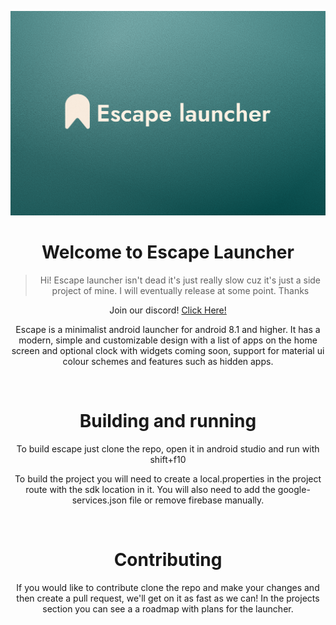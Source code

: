![Banner](https://github.com/GeorgeClensy/Escape-Launcher/blob/master/branding/Banner.png)

<!--suppress ALL -->
<div align="center">
  
<h1 align="center">
  Welcome to Escape Launcher
</h1>

> Hi! Escape launcher isn't dead it's just really slow cuz it's just a side project of mine. I will eventually release at some point. Thanks

Join our discord! [Click Here!](https://discord.gg/9u5eVTFsyS)

Escape is a minimalist android launcher for android 8.1 and higher. It has a modern, simple and customizable design with a list of apps on the home screen and optional clock with widgets coming soon, support for material ui colour schemes and features such as hidden apps.

<br/>

<h1>
  Building and running
</h1>

To build escape just clone the repo, open it in android studio and run with shift+f10 

To build the project you will need to create a local.properties in the project route with the sdk location in it. You will also need to add the google-services.json file or remove firebase manually.
 
<br>

<h1>
  Contributing
</h1>

If you would like to contribute clone the repo and make your changes and then create a pull request, we'll get on it as fast as we can! In the projects section you can see a a roadmap with plans for the launcher.  

</div>
